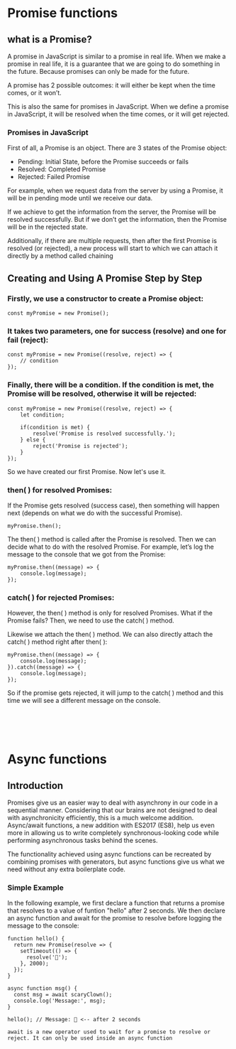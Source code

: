 # **Promise functions** 

## **what is a Promise?**
A promise in JavaScript is similar to a promise in real life. When we make a promise in real life, it is a guarantee that we are going to do something in the future. Because promises can only be made for the future.

A promise has 2 possible outcomes: it will either be kept when the time comes, or it won’t.

This is also the same for promises in JavaScript. When we define a promise in JavaScript, it will be resolved when the time comes, or it will get rejected.

### Promises in JavaScript

First of all, a Promise is an object. There are 3 states of the Promise object:

* Pending: Initial State, before the Promise succeeds or fails
* Resolved: Completed Promise
* Rejected: Failed Promise

For example, when we request data from the server by using a Promise, it will be in pending mode until we receive our data.

If we achieve to get the information from the server, the Promise will be resolved successfully. But if we don’t get the information, then the Promise will be in the rejected state.

Additionally, if there are multiple requests, then after the first Promise is resolved (or rejected), a new process will start to which we can attach it directly by a method called chaining

## Creating and Using A Promise Step by Step

### Firstly, we use a constructor to create a Promise object:
```
const myPromise = new Promise();
```

### It takes two parameters, one for success (resolve) and one for fail (reject):
```
const myPromise = new Promise((resolve, reject) => {  
    // condition
});
```
### Finally, there will be a condition. If the condition is met, the Promise will be resolved, otherwise it will be rejected:
```
const myPromise = new Promise((resolve, reject) => {  
    let condition;  
    
    if(condition is met) {    
        resolve('Promise is resolved successfully.');  
    } else {    
        reject('Promise is rejected');  
    }
});
```

So we have created our first Promise. Now let's use it.
### **then( ) for resolved Promises:**

If the Promise gets resolved (success case), then something will happen next (depends on what we do with the successful Promise).
```
myPromise.then();
```
The then( ) method is called after the Promise is resolved. Then we can decide what to do with the resolved Promise. 
For example, let’s log the message to the console that we got from the Promise:
```
myPromise.then((message) => {  
    console.log(message);
});
```
### **catch( ) for rejected Promises:**
However, the then( ) method is only for resolved Promises. What if the Promise fails? Then, we need to use the catch( ) method.

Likewise we attach the then( ) method. We can also directly attach the catch( ) method right after then( ):
```
myPromise.then((message) => { 
    console.log(message);
}).catch((message) => { 
    console.log(message);
});
```
So if the promise gets rejected, it will jump to the catch( ) method and this time we will see a different message on the console.    
<br/>
<br/>
<br/>
<br/>
# Async functions

## Introduction

Promises give us an easier way to deal with asynchrony in our code in a sequential manner. Considering that our brains are not designed to deal with asynchronicity efficiently, this is a much welcome addition. Async/await functions, a new addition with ES2017 (ES8), help us even more in allowing us to write completely synchronous-looking code while performing asynchronous tasks behind the scenes.

The functionality achieved using async functions can be recreated by combining promises with generators, but async functions give us what we need without any extra boilerplate code.


### **Simple Example**
In the following example, we first declare a function that returns a promise that resolves to a value of funtion "hello" after 2 seconds. We then declare an async function and await for the promise to resolve before logging the message to the console:
```
function hello() {
  return new Promise(resolve => {
    setTimeout(() => {
      resolve('🤡');
    }, 2000);
  });
}

async function msg() {
  const msg = await scaryClown();
  console.log('Message:', msg);
}

hello(); // Message: 🤡 <-- after 2 seconds
```
```
await is a new operator used to wait for a promise to resolve or reject. It can only be used inside an async function
```